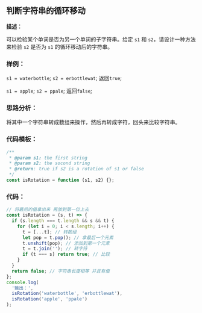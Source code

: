 ## **判断字符串的循环移动**

**描述：**

可以检验某个单词是否为另一个单词的子字符串。给定 `s1` 和 `s2`，请设计一种方法来检验 `s2` 是否为 `s1` 的循环移动后的字符串。

### **样例：**

`s1 = waterbottle`; `s2 = erbottlewat`; 返回`true`;

`s1 = apple`; `s2 = ppale`; 返回`false`;

### **思路分析：**

将其中一个字符串转成数组来操作，然后再转成字符，回头来比较字符串。

### **代码模板：**

```js
/**
 * @param s1: the first string
 * @param s2: the socond string
 * @return: true if s2 is a rotation of s1 or false
 */
const isRotation = function (s1, s2) {};
```

### **代码：**

```js
// 将最后的值拿出来 再放到第一位上去
const isRotation = (s, t) => {
  if (s.length === t.length && s && t) {
    for (let i = 0; i < s.length; i++) {
      t = [...t]; // 转数组
      let pop = t.pop(); // 拿最后一个元素
      t.unshift(pop); // 添加到第一个元素
      t = t.join(''); // 转字符
      if (t === s) return true; // 比较
    }
  }
  return false; // 字符串长度相等 并且有值
};
console.log(
  '输出：',
  isRotation('waterbottle', 'erbottlewat'),
  isRotation('apple', 'ppale')
);
```
